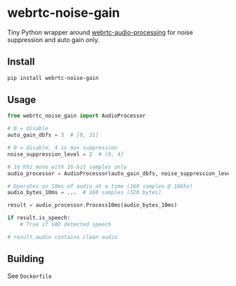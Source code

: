 # webrtc-noise-gain

Tiny Python wrapper around [webrtc-audio-processing](https://gitlab.freedesktop.org/pulseaudio/webrtc-audio-processing/) for noise suppression and auto gain only.


## Install

``` sh
pip install webrtc-noise-gain
```


## Usage


``` python
from webrtc_noise_gain import AudioProcessor

# 0 = disable
auto_gain_dbfs = 3  # [0, 31]

# 0 = disable, 4 is max suppression
noise_suppression_level = 2  # [0, 4]

# 16 Khz mono with 16-bit samples only
audio_processor = AudioProcessor(auto_gain_dbfs, noise_suppression_level)

# Operates on 10ms of audio at a time (160 samples @ 16Khz)
audio_bytes_10ms = ...  # 160 samples (320 bytes)

result = audio_processor.Process10ms(audio_bytes_10ms)

if result.is_speech:
    # True if VAD detected speech

# result.audio contains clean audio
```


## Building

See `Dockerfile`
